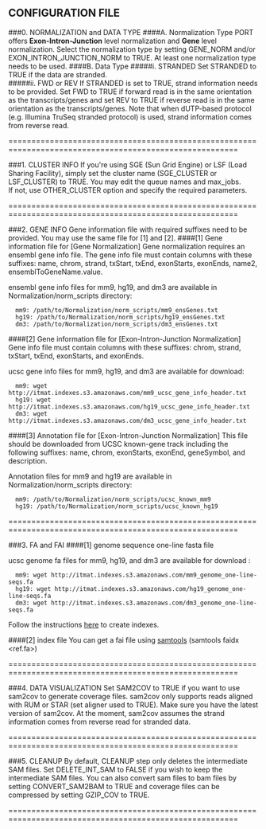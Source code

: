 ## CONFIGURATION FILE

###0. NORMALIZATION and DATA TYPE
####A. Normalization Type
PORT offers **Exon-Intron-Junction** level normalization and **Gene** level normalization. Select the normalization type by setting GENE_NORM and/or EXON_INTRON_JUNCTION_NORM to TRUE. At least one normalization type needs to be used.
####B. Data Type
#####i. STRANDED
Set STRANDED to TRUE if the data are stranded.<br>
#####ii. FWD or REV
If STRANDED is set to TRUE, strand information needs to be provided. Set FWD to TRUE if forward read is in the same orientation as the transcripts/genes and set REV to TRUE if reverse read is in the same orientation as the transcripts/genes.<n><n>
Note that when dUTP-based protocol (e.g. Illumina TruSeq stranded protocol) is used, strand information comes from reverse read.

========================================================================================================

###1. CLUSTER INFO
If you're using SGE (Sun Grid Engine) or LSF (Load Sharing Facility), simply set the cluster name (SGE_CLUSTER or LSF_CLUSTER) to TRUE. You may edit the queue names and max_jobs.<br>
If not, use OTHER_CLUSTER option and specify the required parameters.

========================================================================================================

###2. GENE INFO
Gene information file with required suffixes need to be provided. You may use the same file for [1] and [2].
####[1] Gene information file for [Gene Normalization]
Gene normalization requires an ensembl gene info file. The gene info file must contain columns with these suffixes: name, chrom, strand, txStart, txEnd, exonStarts, exonEnds, name2, ensemblToGeneName.value. 

ensembl gene info files for mm9, hg19, and dm3 are available in Normalization/norm_scripts directory:

      mm9: /path/to/Normalization/norm_scripts/mm9_ensGenes.txt
      hg19: /path/to/Normalization/norm_scripts/hg19_ensGenes.txt
      dm3: /path/to/Normalization/norm_scripts/dm3_ensGenes.txt

####[2] Gene information file for [Exon-Intron-Junction Normalization]
Gene info file must contain columns with these suffixes: chrom, strand, txStart, txEnd, exonStarts, and exonEnds. 

ucsc gene info files for mm9, hg19, and dm3 are available for download:

      mm9: wget http://itmat.indexes.s3.amazonaws.com/mm9_ucsc_gene_info_header.txt
      hg19: wget http://itmat.indexes.s3.amazonaws.com/hg19_ucsc_gene_info_header.txt
      dm3: wget http://itmat.indexes.s3.amazonaws.com/dm3_ucsc_gene_info_header.txt

####[3] Annotation file for [Exon-Intron-Junction Normalization]
This file should be downloaded from UCSC known-gene track including the following suffixes: name, chrom, exonStarts, exonEnd, geneSymbol, and description. 

Annotation files for mm9 and hg19 are available in Normalization/norm_scripts directory:

      mm9: /path/to/Normalization/norm_scripts/ucsc_known_mm9
      hg19: /path/to/Normalization/norm_scripts/ucsc_known_hg19

========================================================================================================

###3. FA and FAI
####[1] genome sequence one-line fasta file

ucsc genome fa files for mm9, hg19, and dm3 are available for download :

      mm9: wget http://itmat.indexes.s3.amazonaws.com/mm9_genome_one-line-seqs.fa
      hg19: wget http://itmat.indexes.s3.amazonaws.com/hg19_genome_one-line-seqs.fa
      dm3: wget http://itmat.indexes.s3.amazonaws.com/dm3_genome_one-line-seqs.fa

Follow the instructions [here](https://github.com/itmat/rum/wiki/Creating-indexes) to create indexes.

####[2] index file
You can get a fai file using [samtools](http://samtools.sourceforge.net/) (samtools faidx &lt;ref.fa>)

========================================================================================================

###4. DATA VISUALIZATION
Set SAM2COV to TRUE if you want to use sam2cov to generate coverage files. sam2cov only supports reads aligned with RUM or STAR (set aligner used to TRUE). Make sure you have the latest version of sam2cov. At the moment, sam2cov assumes the strand information comes from reverse read for stranded data.

========================================================================================================

###5. CLEANUP
By default, CLEANUP step only deletes the intermediate SAM files. Set DELETE_INT_SAM to FALSE if you wish to keep the intermediate SAM files. You can also convert sam files to bam files by setting CONVERT_SAM2BAM to TRUE and coverage files can be compressed by setting GZIP_COV to TRUE. 

========================================================================================================
